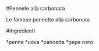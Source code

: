 #Pennete alla carbonara

Le famose pennette alla carbonara

#Ingredienti

*penne
*uova
*pancetta
*pepe nero
